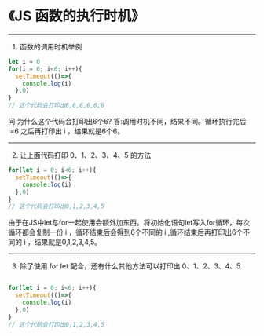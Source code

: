 # 《JS 函数的执行时机》
---
1. 函数的调用时机举例
```JavaScript
let i = 0
for(i = 0; i<6; i++){
  setTimeout(()=>{
    console.log(i)
  },0)
}
// 这个代码会打印出6,6,6,6,6,6
```
问:为什么这个代码会打印出6个6?
答:调用时机不同，结果不同。循环执行完后 i=6 之后再打印出 i ，结果就是6个6。

---
2. 让上面代码打印 0、1、2、3、4、5 的方法
```JavaScript
for(let i = 0; i<6; i++){
  setTimeout(()=>{
    console.log(i)
  },0)
}
// 这个代码会打印出0,1,2,3,4,5
```
由于在JS中let与for一起使用会额外加东西。将初始化语句let写入for循环，每次循环都会复制一份 i ，循环结束后会得到6个不同的 i ,循环结束后再打印出6个不同的 i ，结果就是0,1,2,3,4,5。

---
3. 除了使用 for let 配合，还有什么其他方法可以打印出 0、1、2、3、4、5
```JavaScript

for(let i = 0; i<6; i++){
  setTimeout(()=>{
    console.log(i)
  },0)
}
// 这个代码会打印出0,1,2,3,4,5
```